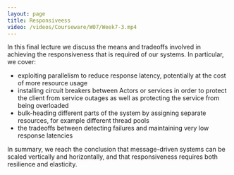 ```yaml
---
layout: page
title: Responsiveess
video: /videos/Courseware/W07/Week7-3.mp4
---
```


In this final lecture we discuss the means and tradeoffs involved in achieving the responsiveness that is required of our systems. In particular, we cover:

* exploiting parallelism to reduce response latency, potentially at the cost of more resource usage
* installing circuit breakers between Actors or services in order to protect the client from service outages as well as protecting the service from being overloaded
* bulk-heading different parts of the system by assigning separate resources, for example different thread pools
* the tradeoffs between detecting failures and maintaining very low response latencies

In summary, we reach the conclusion that message-driven systems can be scaled vertically and horizontally, and that responsiveness requires both resilience and elasticity.
